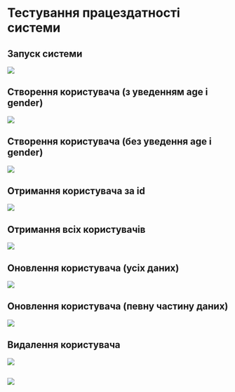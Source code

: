 # Тестування працездатності системи

## Запуск системи

<p>
    <img src="./images/start-server.png"/>
</p>

## Створення користувача (з уведенням age і gender)

<p>
    <img src="./images/create-user-wag.png"/>
</p>

## Створення користувача (без уведення age i gender)

<p>
    <img src="./images/create-user.png"/>
</p>

## Отримання користувача за id

<p>
    <img src="./images/get-user-id.png"/>
</p>

## Отримання всіх користувачів

<p>
    <img src="./images/get-users.png"/>
</p>

## Оновлення користувача (усіх даних)

<p>
    <img src="./images/update-user-a.png"/>
</p>

## Оновлення користувача (певну частину даних)

<p>
    <img src="./images/update-user.png"/>
</p>

## Видалення користувача

<p>
    <img src="./images/delete-user-id.png"/>
</p>

##

<p>
    <img src="./images/delete-users.png"/>
</p>

